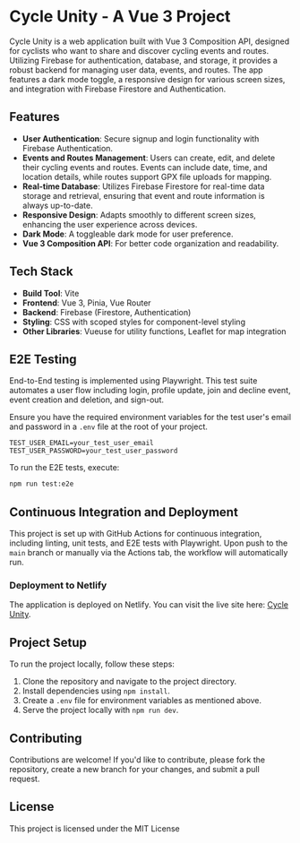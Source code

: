 # Cycle Unity - A Vue 3 Project

Cycle Unity is a web application built with Vue 3 Composition API, designed for cyclists who want to share and discover cycling events and routes. Utilizing Firebase for authentication, database, and storage, it provides a robust backend for managing user data, events, and routes. The app features a dark mode toggle, a responsive design for various screen sizes, and integration with Firebase Firestore and Authentication.

## Features

- **User Authentication**: Secure signup and login functionality with Firebase Authentication.
- **Events and Routes Management**: Users can create, edit, and delete their cycling events and routes. Events can include date, time, and location details, while routes support GPX file uploads for mapping.
- **Real-time Database**: Utilizes Firebase Firestore for real-time data storage and retrieval, ensuring that event and route information is always up-to-date.
- **Responsive Design**: Adapts smoothly to different screen sizes, enhancing the user experience across devices.
- **Dark Mode**: A toggleable dark mode for user preference.
- **Vue 3 Composition API**: For better code organization and readability.

## Tech Stack

- **Build Tool**: Vite
- **Frontend**: Vue 3, Pinia, Vue Router
- **Backend**: Firebase (Firestore, Authentication)
- **Styling**: CSS with scoped styles for component-level styling
- **Other Libraries**: Vueuse for utility functions, Leaflet for map integration

## E2E Testing

End-to-End testing is implemented using Playwright. This test suite automates a user flow including login, profile update, join and decline event, event creation and deletion, and sign-out.

Ensure you have the required environment variables for the test user's email and password in a `.env` file at the root of your project.

```env
TEST_USER_EMAIL=your_test_user_email
TEST_USER_PASSWORD=your_test_user_password
```

To run the E2E tests, execute:

```bash
npm run test:e2e
```

## Continuous Integration and Deployment

This project is set up with GitHub Actions for continuous integration, including linting, unit tests, and E2E tests with Playwright. Upon push to the `main` branch or manually via the Actions tab, the workflow will automatically run.

### Deployment to Netlify

The application is deployed on Netlify. You can visit the live site here: [Cycle Unity](https://cycle-unity.netlify.app/).

## Project Setup

To run the project locally, follow these steps:

1. Clone the repository and navigate to the project directory.
2. Install dependencies using `npm install`.
3. Create a `.env` file for environment variables as mentioned above.
4. Serve the project locally with `npm run dev`.

## Contributing

Contributions are welcome! If you'd like to contribute, please fork the repository, create a new branch for your changes, and submit a pull request.

## License

This project is licensed under the MIT License
